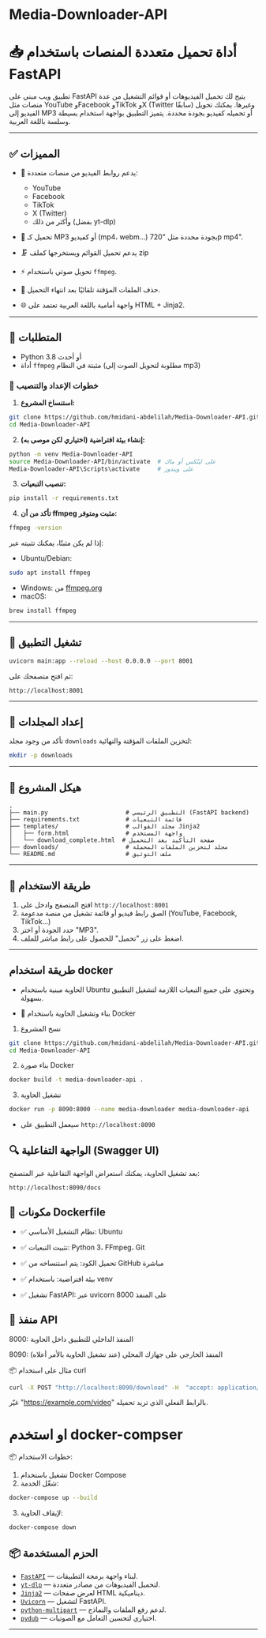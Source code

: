 # Media-Downloader-API
# 📥 أداة تحميل متعددة المنصات باستخدام FastAPI

تطبيق ويب مبني على FastAPI يتيح لك تحميل الفيديوهات أو قوائم التشغيل من عدة منصات مثل YouTube وFacebook وTikTok وX (Twitter سابقًا) وغيرها. يمكنك تحويل الفيديو إلى MP3 أو تحميله كفيديو بجودة محددة. يتميز التطبيق بواجهة استخدام بسيطة وسلسة باللغة العربية.

---

## ✅ المميزات

* 🔗 يدعم روابط الفيديو من منصات متعددة:

  * YouTube
  * Facebook
  * TikTok
  * X (Twitter)
  * وأكثر من ذلك (بفضل yt-dlp)
* 🎵 تحميل كـ MP3 أو كفيديو (mp4، webm...) بجودة محددة مثل "720p mp4".
* 🗜️​ يدعم تحميل القوائم ويستخرجها كملف zip 
* ⚡ تحويل صوتي باستخدام `ffmpeg`.
* 🧽 حذف الملفات المؤقتة تلقائيًا بعد انتهاء التحميل.
* 🌐 واجهة أمامية باللغة العربية تعتمد على HTML + Jinja2.

---

## 🧰 المتطلبات

* Python 3.8 أو أحدث
* أداة `ffmpeg` مثبتة في النظام (مطلوبة لتحويل الصوت إلى mp3)

### 🧪 خطوات الإعداد والتنصيب

1. **استنساخ المشروع:**

```bash
git clone https://github.com/hmidani-abdelilah/Media-Downloader-API.git
cd Media-Downloader-API
```

2. **إنشاء بيئة افتراضية (اختياري لكن موصى به):**

```bash
python -m venv Media-Downloader-API
source Media-Downloader-API/bin/activate  # على لينُكس أو ماك
Media-Downloader-API\Scripts\activate     # على ويندوز
```

3. **تنصيب التبعيات:**

```bash
pip install -r requirements.txt
```

4. **تأكد من أن ffmpeg مثبت ومتوفر:**

```bash
ffmpeg -version
```

إذا لم يكن مثبتًا، يمكنك تثبيته عبر:

* Ubuntu/Debian:

```bash
sudo apt install ffmpeg
```

* Windows: من [ffmpeg.org](https://ffmpeg.org/download.html)
* macOS:

```bash
brew install ffmpeg
```

---

## 🚀 تشغيل التطبيق

```bash
uvicorn main:app --reload --host 0.0.0.0 --port 8001
```

ثم افتح متصفحك على:

```
http://localhost:8001
```

---

## 📁 إعداد المجلدات

تأكد من وجود مجلد `downloads` لتخزين الملفات المؤقتة والنهائية:

```bash
mkdir -p downloads
```

---

## 📂 هيكل المشروع

```
.
├── main.py                      # التطبيق الرئيسي (FastAPI backend)
├── requirements.txt             # قائمة التبعيات
├── templates/                   # مجلد القوالب Jinja2
│   ├── form.html                # واجهة المستخدم
│   └── download_complete.html  # صفحة التأكيد بعد التحميل
├── downloads/                   # مجلد لتخزين الملفات المحملة
└── README.md                    # ملف التوثيق
```

---

## 🧪 طريقة الاستخدام

1. افتح المتصفح وادخل على `http://localhost:8001`
2. الصق رابط فيديو أو قائمة تشغيل من منصة مدعومة (YouTube, Facebook, TikTok...)
3. حدد الجودة أو اختر "MP3".
4. اضغط على زر "تحميل" للحصول على رابط مباشر للملف.

---
## طريقة استخدام docker 
-  الحاوية مبنية باستخدام Ubuntu وتحتوي على جميع التبعيات اللازمة لتشغيل التطبيق بسهولة.
* 🐳 بناء وتشغيل الحاوية باستخدام Docker
1. نسخ المشروع
```bash
git clone https://github.com/hmidani-abdelilah/Media-Downloader-API.git
cd Media-Downloader-API
```
2. بناء صورة Docker
```bash
docker build -t media-downloader-api .
```
3. تشغيل الحاوية
```bash
docker run -p 8090:8000 --name media-downloader media-downloader-api
```
* سيعمل التطبيق على `http://localhost:8090`

## 🔍 الواجهة التفاعلية (Swagger UI)
بعد تشغيل الحاوية، يمكنك استعراض الواجهة التفاعلية عبر المتصفح:

```bash
http://localhost:8090/docs
```

## 🧱 مكونات Dockerfile
* ✅ نظام التشغيل الأساسي: Ubuntu

* ✅ تثبيت التبعيات: Python 3، FFmpeg، Git

* ✅ تحميل الكود: يتم استنساخه من GitHub مباشرة

* ✅ بيئة افتراضية: باستخدام venv

* ✅ تشغيل FastAPI: عبر uvicorn على المنفذ 8000

## 🔧 منفذ API
8000: المنفذ الداخلي للتطبيق داخل الحاوية

8090: المنفذ الخارجي على جهازك المحلي (عند تشغيل الحاوية بالأمر أعلاه)

📦 مثال على استخدام curl
```bash
curl -X POST "http://localhost:8090/download" -H  "accept: application/json" -H  "Content-Type: application/json" -d '{"url": "https://example.com/video"}'
```
غيّر "https://example.com/video" بالرابط الفعلي الذي تريد تحميله.


# او استخدم docker-compser
📦 خطوات الاستخدام:
1. تشغيل باستخدام Docker Compose
2. شغّل الخدمة:
```bash
docker-compose up --build
```
3. لإيقاف الحاوية:
```bash
docker-compose down
```

## 📦 الحزم المستخدمة

* [`FastAPI`](https://fastapi.tiangolo.com/) — لبناء واجهة برمجة التطبيقات.
* [`yt-dlp`](https://github.com/yt-dlp/yt-dlp) — لتحميل الفيديوهات من مصادر متعددة.
* [`Jinja2`](https://jinja.palletsprojects.com/) — لعرض صفحات HTML ديناميكية.
* [`Uvicorn`](https://www.uvicorn.org/) — لتشغيل FastAPI.
* [`python-multipart`](https://andrew-d.github.io/python-multipart/) — لدعم رفع الملفات والنماذج.
* [`pydub`](https://github.com/jiaaro/pydub) — اختياري لتحسين التعامل مع الصوتيات.

---

